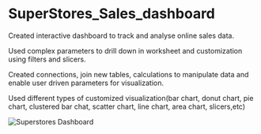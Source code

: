 # SuperStores_Sales_dashboard
Created interactive dashboard to track and analyse online sales data.

Used complex parameters to drill down in worksheet and customization using filters and slicers.

Created connections, join new tables, calculations to manipulate data and enable user driven parameters for visualization.

Used different types of customized visualization(bar chart, donut chart, pie chart, clustered bar chat, scatter chart, line chart, area chart, slicers,etc)

![Superstores Dashboard](https://github.com/pratikshaprandive/SuperStores_Sales/assets/143409057/2e1b0c7d-11ab-4921-a90a-ab60e1a2ebdc)
